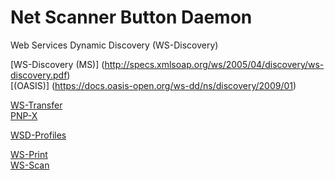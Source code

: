 # Net Scanner Button Daemon


Web Services Dynamic Discovery (WS-Discovery)



[WS-Discovery (MS)] (http://specs.xmlsoap.org/ws/2005/04/discovery/ws-discovery.pdf)\
          [(OASIS)] (https://docs.oasis-open.org/ws-dd/ns/discovery/2009/01)

[WS-Transfer](https://www.w3.org/Submission/WS-Transfer)\
[PNP-X](http://download.microsoft.com/download/a/f/7/af7777e5-7dcd-4800-8a0a-b18336565f5b/PnPX-spec.doc)

[WSD-Profiles](http://specs.xmlsoap.org/ws/2006/02/devprof/devicesprofile.pdf)

[WS-Print](http://download.microsoft.com/download/E/9/7/E974CFCB-4B3B-40CC-AF92-4F7F84477F0B/Printer.zip)\
[WS-Scan](http://download.microsoft.com/download/9/C/5/9C5B2167-8017-4BAE-9FDE-D599BAC8184A/ScanService.zip)